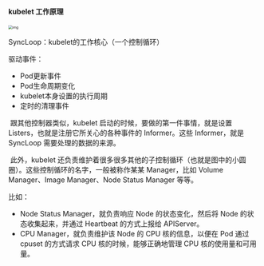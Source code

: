 #### kubelet 工作原理

<img src="https://static001.geekbang.org/resource/image/91/03/914e097aed10b9ff39b509759f8b1d03.png" alt="img" style="zoom:50%;" />



SyncLoop：kubelet的工作核心（一个控制循环）

驱动事件：

-   Pod更新事件
-   Pod生命周期变化
-   kubelet本身设置的执行周期
-   定时的清理事件

​        跟其他控制器类似，kubelet 启动的时候，要做的第一件事情，就是设置 Listers，也就是注册它所关心的各种事件的 Informer。这些 Informer，就是 SyncLoop 需要处理的数据的来源。

​		此外，kubelet 还负责维护着很多很多其他的子控制循环（也就是图中的小圆圈）。这些控制循环的名字，一般被称作某某 Manager，比如 Volume Manager、Image Manager、Node Status Manager 等等。

比如：

-   Node Status Manager，就负责响应 Node 的状态变化，然后将 Node 的状态收集起来，并通过 Heartbeat 的方式上报给 APIServer。
-   CPU Manager，就负责维护该 Node 的 CPU 核的信息，以便在 Pod 通过 cpuset 的方式请求 CPU 核的时候，能够正确地管理 CPU 核的使用量和可用量。

